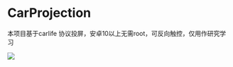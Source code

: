 # CarProjection

本项目基于carlife 协议投屏，安卓10以上无需root，可反向触控，仅用作研究学习


![](https://github.com/aa112901/CarProjection/demo.gif)

